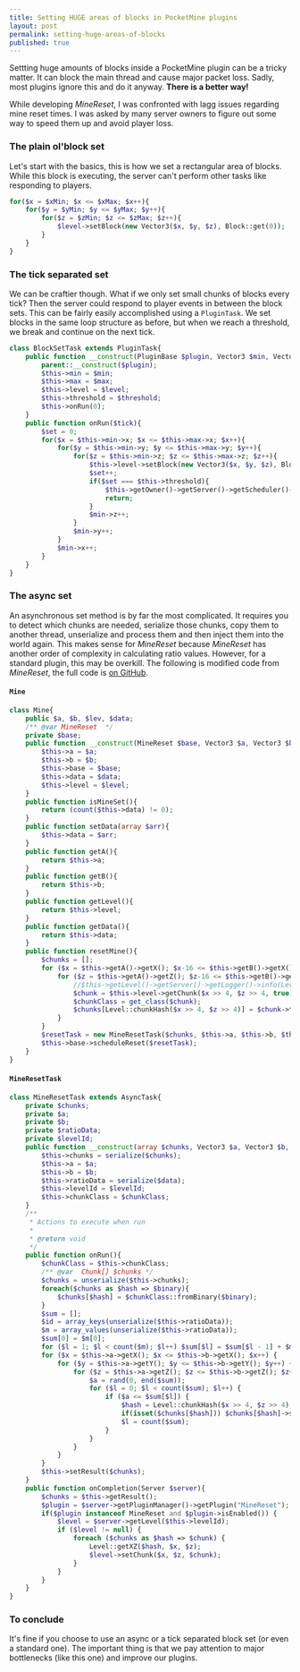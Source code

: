 ```yaml
---
title: Setting HUGE areas of blocks in PocketMine plugins
layout: post
permalink: setting-huge-areas-of-blocks
published: true
---
```

Settting huge amounts of blocks inside a PocketMine plugin can be a tricky matter. It can block the main thread and cause major packet loss. Sadly, most plugins ignore this and do it anyway. **There is a better way!**

While developing *MineReset*, I was confronted with lagg issues regarding mine reset times. I was asked by many server owners to figure out some way to speed them up and avoid player loss. 

### The plain ol'block set
Let's start with the basics, this is how we set a rectangular area of blocks. While this block is executing, the server can't perform other tasks like responding to players.

```php
for($x = $xMin; $x <= $xMax; $x++){
	for($y = $yMin; $y <= $yMax; $y++){
    	for($z = $zMin; $z <= $zMax; $z++){
        	$level->setBlock(new Vector3($x, $y, $z), Block::get(0));
        }
    }
}
```

### The tick separated set
We can be craftier though. What if we only set small chunks of blocks every tick? Then the server could respond to player events in between the block sets. This can be fairly easily accomplished using a `PluginTask`. We set blocks in the same loop structure as before, but when we reach a threshold, we break and continue on the next tick.


```php
class BlockSetTask extends PluginTask{
	public function __construct(PluginBase $plugin, Vector3 $min, Vector3 $max, Level $level, $threshold = 100){
    	parent::__construct($plugin);
        $this->min = $min;
        $this->max = $max;
        $this->level = $level;
        $this->threshold = $threshold;
        $this->onRun(0);
    }
    public function onRun($tick){
    	$set = 0;
    	for($x = $this->min->x; $x <= $this->max->x; $x++){
        	for($y = $this->min->y; $y <= $this->max->y; $y++){
            	for($z = $this->min->z; $z <= $this->max->z; $z++){
                	$this->level->setBlock(new Vector3($x, $y, $z), Block::get(0));
                    $set++;
                    if($set === $this->threshold){
                    	$this->getOwner()->getServer()->getScheduler()->scheduleDelayedTask($this, 1);
                        return;
                    }
                	$min->z++;
                }
            	$min->y++;
            }
        	$min->x++;
        }
    }
}
```

### The async set
An asynchronous set method is by far the most complicated. It requires you to detect which chunks are needed, serialize those chunks, copy them to another thread, unserialize and process them and then inject them into the world again. This makes sense for *MineReset* because *MineReset* has another order of complexity in calculating ratio values. However, for a standard plugin, this may be overkill. The following is modified code from *MineReset*, the full code is [on GitHub](https://github.com/Falkirks/MineReset).

#### `Mine`

```php
class Mine{
    public $a, $b, $lev, $data;
    /** @var MineReset  */
    private $base;
    public function __construct(MineReset $base, Vector3 $a, Vector3 $b, Level $level, array $data = []){
        $this->a = $a;
        $this->b = $b;
        $this->base = $base;
        $this->data = $data;
        $this->level = $level;
    }
    public function isMineSet(){
        return (count($this->data) != 0);
    }
    public function setData(array $arr){
        $this->data = $arr;
    }
    public function getA(){
        return $this->a;
    }
    public function getB(){
        return $this->b;
    }
    public function getLevel(){
        return $this->level;
    }
    public function getData(){
        return $this->data;
    }
    public function resetMine(){
        $chunks = [];
        for ($x = $this->getA()->getX(); $x-16 <= $this->getB()->getX(); $x += 16){
            for ($z = $this->getA()->getZ(); $z-16 <= $this->getB()->getZ(); $z += 16) {
                //$this->getLevel()->getServer()->getLogger()->info(Level::chunkHash($x >> 4, $z >> 4));
                $chunk = $this->level->getChunk($x >> 4, $z >> 4, true);
                $chunkClass = get_class($chunk);
                $chunks[Level::chunkHash($x >> 4, $z >> 4)] = $chunk->toBinary();
            }
        }
        $resetTask = new MineResetTask($chunks, $this->a, $this->b, $this->data, $this->getLevel()->getId(), $chunkClass);
        $this->base->scheduleReset($resetTask);
    }
}
```

#### `MineResetTask`
```php
class MineResetTask extends AsyncTask{
    private $chunks;
    private $a;
    private $b;
    private $ratioData;
    private $levelId;
    public function __construct(array $chunks, Vector3 $a, Vector3 $b, array $data, $levelId, $chunkClass){
        $this->chunks = serialize($chunks);
        $this->a = $a;
        $this->b = $b;
        $this->ratioData = serialize($data);
        $this->levelId = $levelId;
        $this->chunkClass = $chunkClass;
    }
    /**
     * Actions to execute when run
     *
     * @return void
     */
    public function onRun(){
        $chunkClass = $this->chunkClass;
        /** @var  Chunk[] $chunks */
        $chunks = unserialize($this->chunks);
        foreach($chunks as $hash => $binary){
            $chunks[$hash] = $chunkClass::fromBinary($binary);
        }
        $sum = [];
        $id = array_keys(unserialize($this->ratioData));
        $m = array_values(unserialize($this->ratioData));
        $sum[0] = $m[0];
        for ($l = 1; $l < count($m); $l++) $sum[$l] = $sum[$l - 1] + $m[$l];
        for ($x = $this->a->getX(); $x <= $this->b->getX(); $x++) {
            for ($y = $this->a->getY(); $y <= $this->b->getY(); $y++) {
                for ($z = $this->a->getZ(); $z <= $this->b->getZ(); $z++) {
                    $a = rand(0, end($sum));
                    for ($l = 0; $l < count($sum); $l++) {
                        if ($a <= $sum[$l]) {
                            $hash = Level::chunkHash($x >> 4, $z >> 4);
                            if(isset($chunks[$hash])) $chunks[$hash]->setBlock($x & 0x0f, $y & 0x7f, $z & 0x0f, $id[$l] & 0xff, 0);
                            $l = count($sum);
                        }
                    }
                }
            }
        }
        $this->setResult($chunks);
    }
    public function onCompletion(Server $server){
        $chunks = $this->getResult();
        $plugin = $server->getPluginManager()->getPlugin("MineReset");
        if($plugin instanceof MineReset and $plugin->isEnabled()) {
            $level = $server->getLevel($this->levelId);
            if ($level != null) {
                foreach ($chunks as $hash => $chunk) {
                    Level::getXZ($hash, $x, $z);
                    $level->setChunk($x, $z, $chunk);
                }
            }
        }
    }
}
```

### To conclude
It's fine if you choose to use an async or a tick separated block set (or even a standard one). The important thing is that we pay attention to major bottlenecks (like this one) and improve our plugins.



